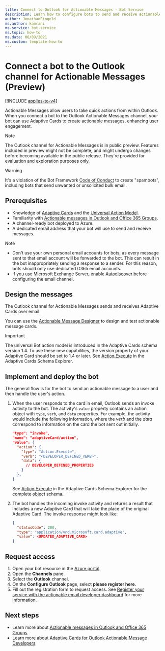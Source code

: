 ```yaml
---
title: Connect to Outlook for Actionable Messages - Bot Service
description: Learn how to configure bots to send and receive actionable email messages by using Adaptive Cards to power your Outlook Actionable Messages.
author: JonathanFingold
ms.author: kamrani
ms.service: bot-service
ms.topic: how-to
ms.date: 06/09/2021
ms.custom: template-how-to
---
```


# Connect a bot to the Outlook channel for Actionable Messages (Preview)

[!INCLUDE [applies-to-v4](includes/applies-to-v4-current.md)]

Actionable Messages allow users to take quick actions from within Outlook. When you connect a bot to the Outlook Actionable Messages channel, your bot can use Adaptive Cards to create actionable messages, enhancing user engagement.

> [!NOTE]
> The Outlook channel for Actionable Messages is in public preview. Features included in preview might not be complete, and might undergo changes before becoming available in the public release. They're provided for evaluation and exploration purposes only.

> [!WARNING]
> It's a violation of the Bot Framework [Code of Conduct](https://www.botframework.com/Content/Developer-Code-of-Conduct-for-Microsoft-Bot-Framework.htm) to create "spambots", including bots that send unwanted or unsolicited bulk email.

## Prerequisites

- Knowledge of [Adaptive Cards](/adaptive-cards) and the [Universal Action Model](/adaptive-cards/authoring-cards/universal-action-model).
- Familiarity with [Actionable messages in Outlook and Office 365 Groups](/outlook/actionable-messages/).
- A channel-ready bot deployed to Azure.
- A dedicated email address that your bot will use to send and receive messages.

> [!NOTE]
>
> - Don't use your own personal email accounts for bots, as every message sent to that email account will be forwarded to the bot. This can result in the bot inappropriately sending a response to a sender. For this reason, bots should only use dedicated O365 email accounts.
> - If you use Microsoft Exchange Server, enable [Autodiscover](/exchange/client-developer/exchange-web-services/autodiscover-for-exchange) before configuring the email channel.

## Design the messages

The Outlook channel for Actionable Messages sends and receives Adaptive Cards over email.

You can use the [Actionable Message Designer](https://amdesigner.azurewebsites.net/) to design and test actionable message cards.

> [!IMPORTANT]
> The universal Bot action model is introduced in the Adaptive Cards schema version 1.4. To use these new capabilities, the version property of your Adaptive Card should be set to 1.4 or later. See [Action.Execute](https://adaptivecards.io/explorer/Action.Execute.html) in the Adaptive Cards Schema Explorer.

## Implement and deploy the bot

The general flow is for the bot to send an actionable message to a user and then handle the user's action.

1. When the user responds to the card in email, Outlook sends an invoke activity to the bot.
    The activity's `value` property contains an action object with `type`, `verb`, and `data` properties. For example, the activity would include the following information, where the _verb_ and the _data_ correspond to information on the card the bot sent out initially.

    ```json
    "type": "invoke",
    "name": "adaptiveCard/action",
    "value": {
      "action": {
        "type": "Action.Execute",
        "verb": "<DEVELOPER_DEFINED_VERB>",
        "data": {
          // DEVELOPER_DEFINED_PROPERTIES
        }
      },
    }
    ```

    See [Action.Execute](https://adaptivecards.io/explorer/Action.Execute.html) in the Adaptive Cards Schema Explorer for the complete object schema.

1. The bot handles the incoming invoke activity and returns a result that includes a new Adaptive Card that will take the place of the original Adaptive Card. The invoke response might look like:

    ```json
    {
      "statusCode": 200,
      "type": "application/vnd.microsoft.card.adaptive",
      "value": <UPDATED_ADAPTIVE_CARD>
    }
    ```

## Request access

1. Open your bot resource in the [Azure portal](https://ms.portal.azure.com/).
1. Open the **Channels** pane.
1. Select the **Outlook** channel.
1. On the **Configure Outlook** page, select **please register here**.
1. Fill out the registration form to request access. See [Register your service with the actionable email developer dashboard](/outlook/actionable-messages/email-dev-dashboard) for more information.

## Next steps

- Learn more about [Actionable messages in Outlook and Office 365 Groups](/outlook/actionable-messages/).
- Learn more about [Adaptive Cards for Outlook Actionable Message Developers](/adaptive-cards/getting-started/outlook)
